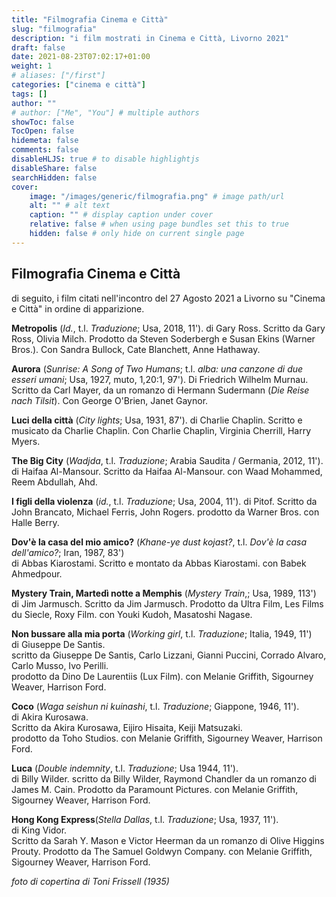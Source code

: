 ```yaml
---
title: "Filmografia Cinema e Città"
slug: "filmografia"
description: "i film mostrati in Cinema e Città, Livorno 2021"
draft: false
date: 2021-08-23T07:02:17+01:00
weight: 1
# aliases: ["/first"]
categories: ["cinema e città"]
tags: []
author: ""
# author: ["Me", "You"] # multiple authors
showToc: false
TocOpen: false
hidemeta: false
comments: false
disableHLJS: true # to disable highlightjs
disableShare: false
searchHidden: false
cover:
    image: "/images/generic/filmografia.png" # image path/url
    alt: "" # alt text
    caption: "" # display caption under cover
    relative: false # when using page bundles set this to true
    hidden: false # only hide on current single page
---
```



## Filmografia Cinema e Città

di seguito, i film citati nell'incontro del 27 Agosto 2021 a Livorno su "Cinema e Città" in ordine di apparizione.

**Metropolis** (_Id._, t.l. _Traduzione_; Usa, 2018, 11').
di Gary Ross.
Scritto da Gary Ross, Olivia Milch.
Prodotto da Steven Soderbergh e Susan Ekins (Warner Bros.).
Con Sandra Bullock, Cate Blanchett, Anne Hathaway.

**Aurora** (_Sunrise: A Song of Two Humans_; t.l. _alba: una canzone di due esseri umani_; Usa, 1927, muto, 1,20:1, 97').
Di Friedrich Wilhelm Murnau.
Scritto da Carl Mayer, da un romanzo di	Hermann Sudermann (_Die Reise nach Tilsit_).
Con George O'Brien, Janet Gaynor.

**Luci della città** (_City lights_; Usa, 1931, 87').
di Charlie Chaplin.
Scritto e musicato da Charlie Chaplin.
Con Charlie Chaplin, Virginia Cherrill, Harry Myers.

**The Big City** (_Wadjda_, t.l. _Traduzione_; Arabia Saudita / Germania, 2012, 11').
di Haifaa Al-Mansour.
Scritto da Haifaa Al-Mansour.
con Waad Mohammed, Reem Abdullah, Ahd.

**I figli della violenza** (_id._, t.l. _Traduzione_; Usa, 2004, 11').
di Pitof.
Scritto da John Brancato, Michael Ferris, John Rogers.
prodotto da Warner Bros.
con Halle Berry.

**Dov'è la casa del mio amico?** (_Khane-ye dust kojast?_, t.l. _Dov'è la casa dell'amico?_; Iran, 1987, 83')  
di Abbas Kiarostami.
Scritto e montato da Abbas Kiarostami.
con Babek Ahmedpour.

**Mystery Train, Martedì notte a Memphis** (_Mystery Train_,; Usa, 1989, 113')  
di Jim Jarmusch.
Scritto da Jim Jarmusch.
Prodotto da Ultra Film, Les Films du Siecle, Roxy Film.
con Youki Kudoh, Masatoshi Nagase.

**Non bussare alla mia porta** (_Working girl_, t.l. _Traduzione_; Italia, 1949, 11')  
di Giuseppe De Santis.  
scritto da Giuseppe De Santis, Carlo Lizzani, Gianni Puccini, Corrado Alvaro, Carlo Musso, Ivo Perilli.  
prodotto da Dino De Laurentiis (Lux Film).
con Melanie Griffith, Sigourney Weaver, Harrison Ford.

**Coco** (_Waga seishun ni kuinashi_, t.l. _Traduzione_; Giappone, 1946, 11').  
di Akira Kurosawa.  
Scritto da Akira Kurosawa, Eijiro Hisaita, Keiji Matsuzaki.  
prodotto da Toho Studios.
con Melanie Griffith, Sigourney Weaver, Harrison Ford.

**Luca** (_Double indemnity_, t.l. _Traduzione_; Usa 1944, 11').  
di Billy Wilder.
scritto da Billy Wilder, Raymond Chandler da un romanzo di James M. Cain.
Prodotto da Paramount Pictures.
con Melanie Griffith, Sigourney Weaver, Harrison Ford.

**Hong Kong Express**(_Stella Dallas_, t.l. _Traduzione_; Usa, 1937, 11').  
di King Vidor.  
Scritto da Sarah Y. Mason e Victor Heerman da un romanzo di Olive Higgins Prouty.
Prodotto da The Samuel Goldwyn Company.
con Melanie Griffith, Sigourney Weaver, Harrison Ford.


_foto di copertina di Toni Frissell (1935)_
